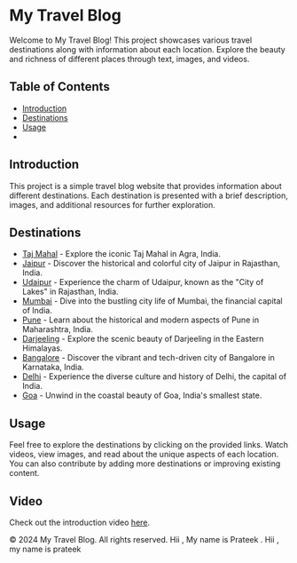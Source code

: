 # My Travel Blog

Welcome to My Travel Blog! This project showcases various travel destinations along with information about each location. Explore the beauty and richness of different places through text, images, and videos.

## Table of Contents

- [Introduction](#introduction)
- [Destinations](#destinations)
- [Usage](#usage)
- 
## Introduction

This project is a simple travel blog website that provides information about different destinations. Each destination is presented with a brief description, images, and additional resources for further exploration.

## Destinations

- [Taj Mahal](#) - Explore the iconic Taj Mahal in Agra, India.
- [Jaipur](#) - Discover the historical and colorful city of Jaipur in Rajasthan, India.
- [Udaipur](#) - Experience the charm of Udaipur, known as the "City of Lakes" in Rajasthan, India.
- [Mumbai](#) - Dive into the bustling city life of Mumbai, the financial capital of India.
- [Pune](#) - Learn about the historical and modern aspects of Pune in Maharashtra, India.
- [Darjeeling](#) - Explore the scenic beauty of Darjeeling in the Eastern Himalayas.
- [Bangalore](#) - Discover the vibrant and tech-driven city of Bangalore in Karnataka, India.
- [Delhi](#) - Experience the diverse culture and history of Delhi, the capital of India.
- [Goa](#) - Unwind in the coastal beauty of Goa, India's smallest state.

## Usage

Feel free to explore the destinations by clicking on the provided links. Watch videos, view images, and read about the unique aspects of each location. You can also contribute by adding more destinations or improving existing content.


## Video

Check out the introduction video [here](https://drive.google.com/file/d/1NdBSb-zipPEEv-yCe9eFHqx6V8FqReMt/view?usp=share_link).

&copy; 2024 My Travel Blog. All rights reserved.
  Hii , My name is Prateek . 
  Hii , my name is prateek 